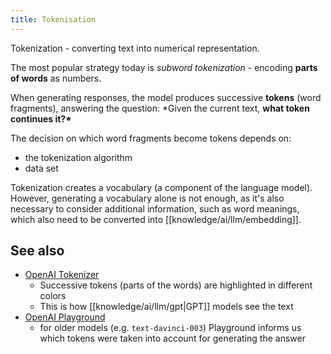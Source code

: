 ```yaml
---
title: Tokenisation
---
```


Tokenization - converting text into numerical representation.

The most popular strategy today is _subword tokenization_ - encoding **parts of words** as numbers.

When generating responses, the model produces successive **tokens** (word fragments), answering the question: \*Given the current text, **what token continues it?\***

The decision on which word fragments become tokens depends on:

- the tokenization algorithm
- data set

Tokenization creates a vocabulary (a component of the language model). However, generating a vocabulary alone is not enough, as it's also necessary to consider additional information, such as word meanings, which also need to be converted into [[knowledge/ai/llm/embedding]].

## See also

- [OpenAI Tokenizer](https://platform.openai.com/tokenizer)
  - Successive tokens (parts of the words) are highlighted in different colors
  - This is how [[knowledge/ai/llm/gpt|GPT]] models see the text
- [OpenAI Playground](https://platform.openai.com/playground/p/3aygR2WOaEXgz6f4l2zA9Kbq?model=text-davinci-003)
  - for older models (e.g. `text-davinci-003`) Playground informs us which tokens were taken into account for generating the answer

